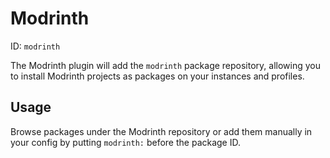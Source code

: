 # Modrinth
ID: `modrinth`

The Modrinth plugin will add the `modrinth` package repository, allowing you to install Modrinth projects as packages on your instances and profiles.

## Usage
Browse packages under the Modrinth repository or add them manually in your config by putting `modrinth:` before the package ID.

